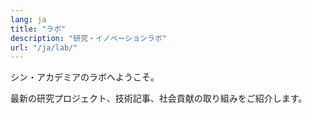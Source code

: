 ```yaml
---
lang: ja
title: "ラボ"
description: "研究・イノベーションラボ"
url: "/ja/lab/"
---
```


シン・アカデミアのラボへようこそ。

最新の研究プロジェクト、技術記事、社会貢献の取り組みをご紹介します。
